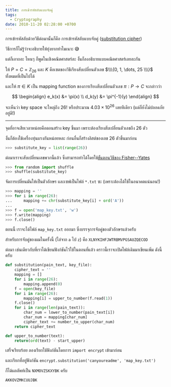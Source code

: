 ```yaml
---
title: การเข้ารหัสลับแบบจับคู่
tags:
  - Cryptography
date: 2010-11-20 02:28:00 +0700
---
```


การเข้ารหัสลับด้วยวิธีต่อมานั้นก็คือ การเข้ารหัสลับแบบจับคู่ ([substitution cipher][])

วิธีการก็ไม่รู้ว่าจะอธิบายให้ยุ่งยากทำไมเนาะ 😅

แต่ก็เอาถอะ ไหนๆ ก็พูดในเชิงคณิตศาสตร์ละ งั้นก็ลงอธิบายแบบคณิตศาสตร์เลยละกัน

ให้ $P = C = \mathbb{Z}_{26}$ และ $K$ คือเซตของวิธีเรียงสับเปลี่ยนตัวเลข $\\\{0, 1, \dots, 25 \\\}$ ทั้งหมดที่เป็นไปได้

และให้ $\pi \in K$ เป็น mapping function ของการเรียงสับเปลี่ยนตัวเลข $\pi: P \to C$ จะกล่าวว่า

$$ \begin{align}
e_k(x) &= \pi(x) \\
d_k(y) &= \pi^{-1}(y)
\end{align} $$

จะเห็นว่า key space จะใหญ่ถึง $26!$ หรือประมาณ $4.03 \times 10^{26}$ เลยทีเดียว (แต่ก็ยังไม่ปลอดภัยอยู่ดี!)

---

จุดที่อาจเสียเวลาหน่อยคือตอนสร้าง key ขึ้นมา เพราะต้องเรียงสับเปลี่ยนตัวเลขถึง 26 ตัว

งั้นก็ต้องใช้เครื่องทุ่นแรงกันหน่อยหละ ก่อนอื่นก็สร้างลิสต์ของเลข 26 ตัวขึ้นมาก่อน

``` python
>>> substitute_key = list(range(26))
```

ต่อมาเราจะสับเปลี่ยนเลขพวกนี้แล้ว ซึ่งสามารถทำได้โดยใช้[ขั้นตอนวิธีของ Fisher--Yates][shuffle algorithm]

``` python
>>> from random import shuffle
>>> shuffle(substitute_key)
```

จัดการเปลี่ยนมันให้เป็นตัวอักษร และเซฟเป็นไฟล์ `*.txt` ซะ (เพราะต้องได้ใช้ในอนาคตแน่นอน!)

``` python
>>> mapping = ''
>>> for i in range(26):
...     mapping += chr(substitute_key[i] + ord('A'))
... 
>>> f = open('map_key.txt', 'w')
>>> f.write(mapping)
>>> f.close()
```

ตอนนี้ เราจะได้ไฟล์ `map_key.txt` ออกมา ซึ่งบรรจุการจับคู่ของตัวอักษรแล้วครับ

สำหรับการจับคู่ของผมในครั้งนี้ (ไล่จาก `a` ไป `z`) คือ `XLNYKIHFJWTRBMVPGSAUZQECOD`

ต่อมา เช่นเดียวกับที่เราได้เขียนฟังก์ชันไว้ใช้ในตอนที่แล้ว คราวนี้เราจะเปิดไฟล์เดิมมาเขียนเพิ่ม ดังนี้ครับ

``` python
def substitution(pain_text, key_file):
    cipher_text = ''
    mapping = []
    for i in range(26):
        mapping.append(0)
    f = open(key_file)
    for i in range(26):
        mapping[i] = upper_to_number(f.read(1))
    f.close()
    for i in range(len(pain_text)):
        char_num = lower_to_number(pain_text[i])
        char_num = mapping[char_num]
        cipher_text += number_to_upper(char_num)
    return cipher_text

def upper_to_number(text):
    return(ord(text) - start_upper)
```

เสร็จเรียบร้อย ลองเรียกใช้ฟังก์ชันโดยการ `import encrypt` เข้ามาก่อน

และเรียกที่อยู่ฟังก์ชัน `encrypt.substitution('canyoureadme', 'map_key.txt')`

ก็ได้ผลลัพท์เป็น `NXMOVZSKXYBK` ครับ

```
AKKOVZMKCUUJBK
```


[substitution cipher]: //en.wikipedia.org/wiki/Substitution_cipher
[shuffle algorithm]: //en.wikipedia.org/wiki/Fisher%E2%80%93Yates_shuffle
